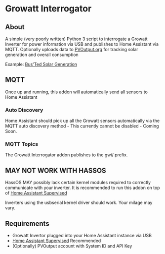 # Growatt Interrogator

## About
A simple (very poorly written) Python 3 script to interrogate a Growatt Inverter for power information via USB and publishes to Home Assistant via MQTT.
Optionally uploads data to [PVOutput.org](https://pvoutput.org) for tracking solar generation and overall consumption

Example: [Bus'Ted Solar Generation](https://pvoutput.org/list.jsp?sid=88110)

## MQTT ##
Once up and running, this addon will automatically send all sensors to Home Assistant

### Auto Discovery ###
Home Assistant should pick up all the Growatt sensors automatically via the MQTT auto discovery method - This currently cannot be disabled - Coming Soon.

### MQTT Topics  ###
The Growatt Interrogator addon publishes to the gwi/ prefix.

## MAY NOT WORK WITH HASSOS
HassOS MAY possibly lack certain kernel modules required to correctly communicate with your inverter.
It is recommended to run this addon on top of [Home Assistant Supervised](https://github.com/home-assistant/supervised-installer)

Inverters using the usbserial kernel driver should work. Your milage may vary.

## Requirements

- Growatt Invertor plugged into your Home Assistant instance via USB
- [Home Assistant Supervised](https://github.com/home-assistant/supervised-installer) Recommended
- (Optionally) PVOutput account with System ID and API Key

